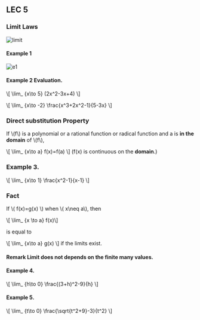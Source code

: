 ## LEC 5

### Limit Laws
![limit](http://www.nabla.hr/LimFLawsA.gif)


#### Example 1
![e1](http://image.slidesharecdn.com/lecture5-limitlaws-140916111716-phpapp01/95/lecture-5-limit-laws-3-638.jpg?cb=1410884284)

#### Example 2 Evaluation.

\\[ \lim_ {x\to 5} (2x^2-3x+4) \\]

\\[ \lim_ {x\to -2} \frac{x^3+2x^2-1}{5-3x} \\]


### Direct substitution Property

If \\(f\\) is a polynomial or a rational function or radical function and a is **in the domain** of \\(f\\),

\\[ \lim_ {x\to a} f(x)=f(a) \\]
(f(x) is continuous on the **domain**.)

### Example 3.

\\[ \lim_ {x\to 1} \frac{x^2-1}{x-1} \\]

### Fact

If \\( f(x)=g(x) \\) when \\( x\neq a\\), then

\\[ \lim_ {x \to a} f(x)\\]

is equal to

\\[ \lim_ {x\to a} g(x) \\]
if the limits exist.

#### Remark **Limit does not depends on the finite many values.**

#### Example 4.

\\[ \lim_ {h\to 0} \frac{(3+h)^2-9}{h} \\]

#### Example 5.

\\[ \lim_ {t\to 0} \frac{\sqrt{t^2+9}-3}{t^2} \\]


